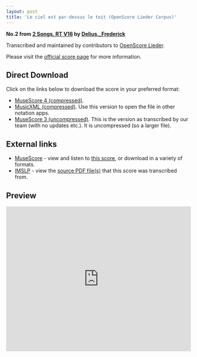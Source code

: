 ```yaml
---
layout: post
title: 'Le ciel est par-dessus le toit (OpenScore Lieder Corpus)'
---
```


__No.2 from [2 Songs, RT V16](https://fourscoreandmore.org/openscore/lieder/Delius,_Frederick/2_Songs,_RT_V16/) by [Delius,_Frederick](https://fourscoreandmore.org/openscore/lieder/Delius,_Frederick)__

Transcribed and maintained by contributors to [OpenScore Lieder].

Please visit the [official score page] for more information.

[official score page]: https://musescore.com/openscore-lieder-corpus/scores/6510502
[OpenScore Lieder]: https://musescore.com/openscore-lieder-corpus

## Direct Download

Click on the links below to download the score in your preferred format:
- [MuseScore 4 (compressed)](https://github.com/openscore/lieder/blob/main/scores/Delius,_Frederick/2_Songs,_RT_V16/2_Le_ciel_est_par-dessus_le_toit/lc6510502.mscz?raw=true).
- [MusicXML (compressed)](https://github.com/openscore/lieder/blob/main/scores/Delius,_Frederick/2_Songs,_RT_V16/2_Le_ciel_est_par-dessus_le_toit/lc6510502.mxl?raw=true). Use this version to open the file in other notation apps.
- [MuseScore 3 (uncompressed)](https://github.com/openscore/lieder/blob/main/scores/Delius,_Frederick/2_Songs,_RT_V16/2_Le_ciel_est_par-dessus_le_toit/lc6510502.mscx?raw=true). This is the version as transcribed by our team (with no updates etc.). It is uncompressed (so a larger file).

## External links

- [MuseScore] - view and listen to [this score][MuseScore], or download in a variety of formats.
- [IMSLP] - view the [source PDF file(s)][IMSLP] that this score was transcribed from.

[MuseScore]: https://musescore.com/score/6510502
[IMSLP]: https://imslp.org/wiki/Special:ReverseLookup/148197

## Preview

<iframe width="100%" height="394" src="https://musescore.com/openscore-lieder-corpus/scores/6510502/embed" frameborder="0" allowfullscreen allow="autoplay; fullscreen"></iframe>

